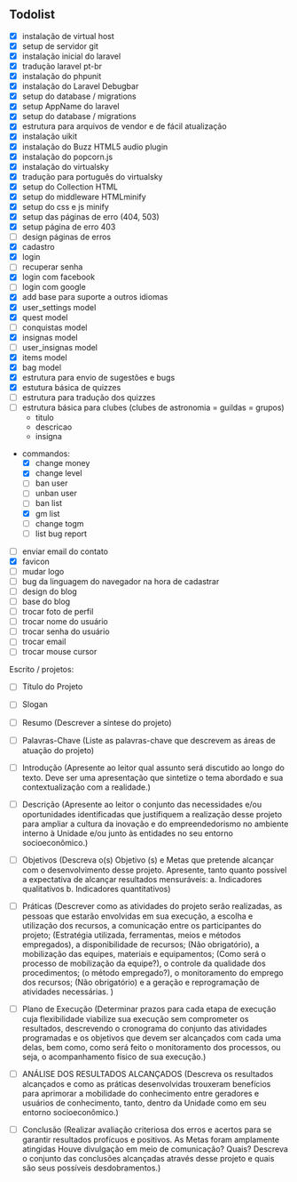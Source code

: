 ## Todolist
- [x] instalação de virtual host
- [x] setup de servidor git
- [x] instalação inicial do laravel
- [x] tradução laravel pt-br
- [x] instalação do phpunit
- [x] instalação do Laravel Debugbar
- [x] setup do database / migrations
- [x] setup AppName do laravel
- [x] setup do database / migrations
- [x] estrutura para arquivos de vendor e de fácil atualização
- [x] instalação uikit
- [x] instalação do Buzz HTML5 audio plugin
- [x] instalação do popcorn.js
- [x] instalação do virtualsky
- [x] tradução para português do virtualsky
- [x] setup do Collection HTML
- [x] setup do middleware HTMLminify
- [x] setup do css e js minify
- [x] setup das páginas de erro (404, 503)
- [x] setup página de erro 403
- [ ] design páginas de erros
- [x] cadastro
- [x] login
- [ ] recuperar senha
- [x] login com facebook
- [ ] login com google
- [x] add base para suporte a outros idiomas
- [x] user_settings model
- [x] quest model
- [ ] conquistas model
- [x] insignas model
- [ ] user_insignas model
- [x] items model
- [x] bag model
- [x] estrutura para envio de sugestões e bugs
- [x] estutura básica de quizzes
- [ ] estrutura para tradução dos quizzes
- [ ] estrutura básica para clubes (clubes de astronomia = guildas = grupos)
	- titulo
	- descricao
	- insigna
- commandos:
	- [x] change money
	- [x] change level
	- [ ] ban user
	- [ ] unban user
	- [ ] ban list
	- [x] gm list
	- [ ] change togm
	- [ ] list bug report
- [ ] enviar email do contato
- [x] favicon
- [ ] mudar logo
- [ ] bug da linguagem do navegador na hora de cadastrar
- [ ] design do blog
- [ ] base do blog
- [ ] trocar foto de perfil
- [ ] trocar nome do usuário
- [ ] trocar senha do usuário
- [ ] trocar email
- [ ] trocar mouse cursor

Escrito / projetos:
- [ ] Título do Projeto
- [ ] Slogan
- [ ] Resumo (Descrever a síntese do projeto)
- [ ] Palavras-Chave (Liste as palavras-chave que descrevem as áreas de atuação do projeto)
- [ ] Introdução (Apresente ao leitor qual assunto será discutido ao longo do texto. Deve ser uma apresentação que sintetize o tema abordado e sua contextualização com a realidade.)
- [ ] Descrição (Apresente ao leitor o conjunto das necessidades e/ou oportunidades identificadas que justifiquem a realização desse projeto para ampliar a cultura da inovação e do empreendedorismo no ambiente interno à Unidade e/ou junto às entidades no seu entorno socioeconômico.)
- [ ] Objetivos (Descreva o(s) Objetivo (s) e Metas que pretende alcançar com o desenvolvimento desse projeto. Apresente, tanto quanto possível a expectativa de alcançar resultados mensuráveis: a. Indicadores qualitativos b. Indicadores quantitativos)
- [ ] Práticas (Descrever como as atividades do projeto serão realizadas, as pessoas que estarão envolvidas em sua execução, a escolha e utilização dos recursos, a comunicação entre os participantes do projeto; (Estratégia utilizada, ferramentas, meios e métodos empregados), a disponibilidade de recursos; (Não obrigatório), a mobilização das equipes, materiais e equipamentos; (Como será o processo de mobilização da equipe?), o controle da qualidade dos procedimentos; (o método empregado?), o monitoramento do emprego dos recursos; (Não obrigatório) e a geração e reprogramação de atividades necessárias. )
- [ ] Plano de Execução (Determinar prazos para cada etapa de execução cuja flexibilidade viabilize sua execução sem comprometer os resultados, descrevendo o cronograma do conjunto das atividades programadas e os objetivos que devem ser alcançados com cada uma delas, bem como, como será feito o monitoramento dos processos, ou seja, o acompanhamento físico de sua execução.)
- [ ] ANÁLISE DOS RESULTADOS ALCANÇADOS (Descreva os resultados alcançados e como as práticas desenvolvidas trouxeram benefícios para aprimorar a mobilidade do conhecimento entre geradores e usuários de conhecimento, tanto, dentro da Unidade como em seu entorno socioeconômico.)
- [ ] Conclusão (Realizar avaliação criteriosa dos erros e acertos para se garantir resultados profícuos e positivos. As Metas foram amplamente atingidas Houve divulgação em meio de comunicação? Quais? Descreva o conjunto das conclusões alcançadas através desse projeto e quais são seus possíveis desdobramentos.)

